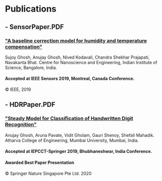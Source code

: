 # Publications

## - SensorPaper.PDF

### ["A baseline correction model for humidity and temperature compensation"](https://ieeexplore.ieee.org/document/8956920)

Sujoy Ghosh, Anujay Ghosh, Nived Kodavali, Chandra Shekhar Prajapati, Navakanta Bhat.
Centre for Nanoscience and Engineering,
Indian Institute of Science, Bangalore, India.
#### Accepted at IEEE Sensors 2019, Montreal, Canada Conference.
© IEEE, 2019

## - HDRPaper.PDF

### ["Steady Model for Classification of Handwritten Digit Recognition"](https://link.springer.com/chapter/10.1007/978-981-15-2305-2_32)

Anujay Ghosh, Aruna Pavate, Vidit Gholam, Gauri Shenoy, Shefali Mahadik.
Atharva College of Engineering,
Mumbai University, Mumbai, India.
#### Accepted at IEPCCT-Springer 2019, Bhubhaneshwar, India Conference.
#### Awarded Best Paper Presentation
© Springer Nature Singapore Pte Ltd. 2020
